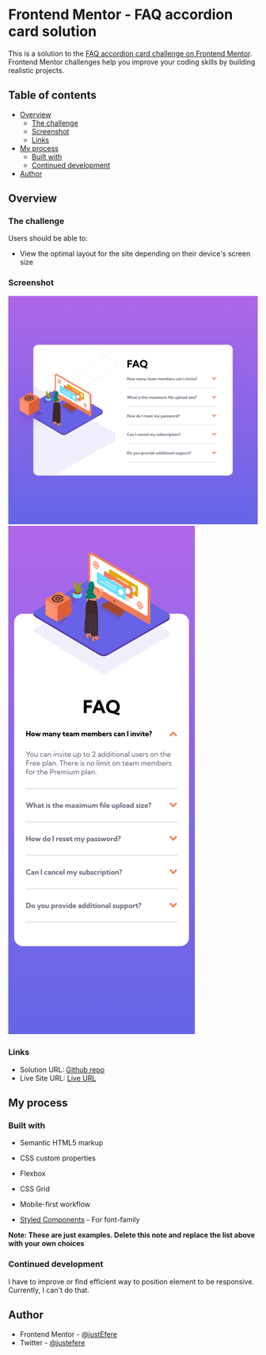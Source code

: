 # Frontend Mentor - FAQ accordion card solution

This is a solution to the [FAQ accordion card challenge on Frontend Mentor](https://www.frontendmentor.io/challenges/faq-accordion-card-XlyjD0Oam). Frontend Mentor challenges help you improve your coding skills by building realistic projects.

## Table of contents

- [Overview](#overview)
  - [The challenge](#the-challenge)
  - [Screenshot](#screenshot)
  - [Links](#links)
- [My process](#my-process)
  - [Built with](#built-with)
  - [Continued development](#continued-development)
- [Author](#author)

## Overview

### The challenge

Users should be able to:

- View the optimal layout for the site depending on their device's screen size

### Screenshot

![](./desktop.png)
![](./mobile.png)

### Links

- Solution URL: [Github repo](https://github.com/justEfere/frontend-mentor/tree/main/faq-accordion-card-main)
- Live Site URL: [Live URL](https://justefere.github.io/frontend-mentor/faq-accordion-card-main)

## My process

### Built with

- Semantic HTML5 markup
- CSS custom properties
- Flexbox
- CSS Grid
- Mobile-first workflow

- [Styled Components](https://fonts.googleapis.com/css2?family=Kumbh+Sans:wght@400;700&display=swap) - For font-family

**Note: These are just examples. Delete this note and replace the list above with your own choices**

### Continued development

I have to improve or find efficient way to position element to be responsive. Currently, I can't do that.

## Author

- Frontend Mentor - [@justEfere](https://www.frontendmentor.io/profile/justEfere)
- Twitter - [@justefere](https://www.twitter.com/justefere)

